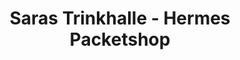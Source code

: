 ---
title: "Saras Trinkhalle - Hermes Packetshop"
url: /duesseldorf/saras-trinkhalle-hermes-packetshop/
shop: Kiosk
---